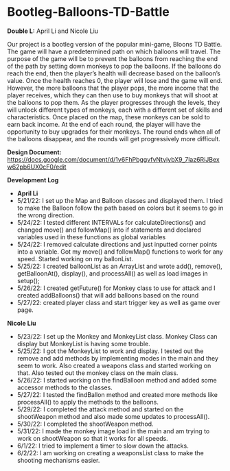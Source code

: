 # Bootleg-Balloons-TD-Battle

**Double L:** April Li and Nicole Liu

Our project is a bootleg version of the popular mini-game, Bloons TD Battle. The game will have a predetermined path on which balloons will travel. The purpose of the game will be to prevent the balloons from reaching the end of the path by setting down monkeys to pop the balloons. If the balloons do reach the end, then the player’s health will decrease based on the balloon’s value. Once the health reaches 0, the player will lose and the game will end. However, the more balloons that the player pops, the more income that the player receives, which they can then use to buy monkeys that will shoot at the balloons to pop them. As the player progresses through the levels, they will unlock different types of monkeys, each with a different set of skills and characteristics. Once placed on the map, these monkeys can be sold to earn back income. At the end of each round, the player will have the opportunity to buy upgrades for their monkeys. The round ends when all of the balloons disappear, and the rounds will get progressively more difficult.

**Design Document:** https://docs.google.com/document/d/1v6FhPbggvfvNtyiybX9_7laz6RiJBexw62pb6UX0cF0/edit

**Development Log**

* **April Li**
* 5/21/22: I set up the Map and Balloon classes and displayed them. I tried to make the Balloon follow the path based on colors but it seems to go in the wrong direction.
* 5/24/22: I tested different INTERVALs for calculateDirections() and changed move() and followMap() into if statements and declared variables used in these functions as global variables
* 5/24/22: I removed calculate directions and just inputted corner points into a variable. Got my move() and followMap() functions to work for any speed. Started working on my ballonList.
* 5/25/22: I created balloonList as an ArrayList and wrote add(), remove(), getBalloonAt(), display(), and processAll() as well as load images in setup();
* 5/26/22: I created getFuture() for Monkey class to use for attack and I created addBalloons() that will add balloons based on the round
* 5/27/22: created player class and start trigger key as well as game over page.

**Nicole Liu**
* 5/23/22: I set up the Monkey and MonkeyList class. Monkey Class can display but MonkeyList is having some trouble.
* 5/25/22: I got the MonkeyList to work and display. I tested out the remove and add methods by implementing modes in the main and they seem to work. Also created a weapons class and started working on that. Also tested out the monkey class on the main class.
* 5/26/22: I started working on the findBalloon method and added some accessor methods to the classes.
* 5/27/22: I tested the findBallon method and created more methods like processAll() to apply the methods to the balloons.
* 5/29/22: I completed the attack method and started on the shootWeapon method and also made some updates to processAll().
* 5/30/22: I completed the shootWeapon method.
* 5/31/22: I made the monkey image load in the main and am trying to work on shootWeapon so that it works for all speeds.
* 6/1/22:  I tried to implement a timer to slow down the attacks.
* 6/2/22:  I am working on creating a weaponsList class to make the shooting mechanisms easier.
